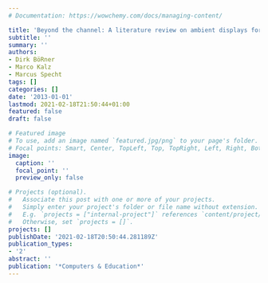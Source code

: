 ```yaml
---
# Documentation: https://wowchemy.com/docs/managing-content/

title: 'Beyond the channel: A literature review on ambient displays for learning'
subtitle: ''
summary: ''
authors:
- Dirk BöRner
- Marco Kalz
- Marcus Specht
tags: []
categories: []
date: '2013-01-01'
lastmod: 2021-02-18T21:50:44+01:00
featured: false
draft: false

# Featured image
# To use, add an image named `featured.jpg/png` to your page's folder.
# Focal points: Smart, Center, TopLeft, Top, TopRight, Left, Right, BottomLeft, Bottom, BottomRight.
image:
  caption: ''
  focal_point: ''
  preview_only: false

# Projects (optional).
#   Associate this post with one or more of your projects.
#   Simply enter your project's folder or file name without extension.
#   E.g. `projects = ["internal-project"]` references `content/project/deep-learning/index.md`.
#   Otherwise, set `projects = []`.
projects: []
publishDate: '2021-02-18T20:50:44.281189Z'
publication_types:
- '2'
abstract: ''
publication: '*Computers & Education*'
---
```

